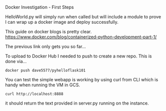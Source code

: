 Docker Investigation - First Steps

HelloWorld.py will simply run when called but will include a module to prove I can wrap up a docker image and deploy successfully.


This guide on docker blogs is pretty clear.
https://www.docker.com/blog/containerized-python-development-part-1/

The previous link only gets you so far...

To upload to Docker Hub I needed to push to create a new repo. This is done via...

```
docker push dave5577/pyhelloflask101
```

You can test the simple webapp is working by using curl from CLI which is handy when running the VM in GCS.

```
curl http://localhost:8888
```

it should return the text provided in server.py running on the instance.
